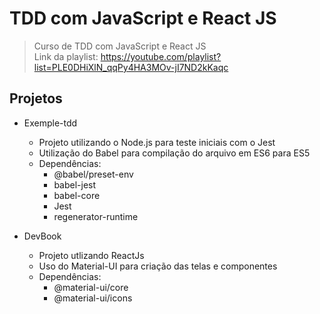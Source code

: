 # TDD com JavaScript e React JS

> Curso de TDD com JavaScript e React JS </br>
> Link da playlist: https://youtube.com/playlist?list=PLE0DHiXlN_qqPy4HA3MOv-jI7ND2kKaqc

## Projetos
- Exemple-tdd
  - Projeto utilizando o Node.js para teste iniciais com o Jest
  - Utilização do Babel para compilação do arquivo em ES6 para ES5
  - Dependências:   
    - @babel/preset-env
    - babel-jest
    - babel-core
    - Jest
    - regenerator-runtime

- DevBook
  - Projeto utlizando ReactJs
  - Uso do Material-UI para criação das telas e componentes
  - Dependências:   
    - @material-ui/core
    - @material-ui/icons
